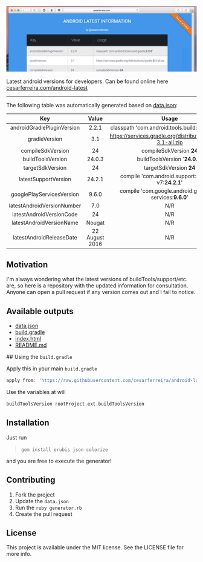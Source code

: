 ![Image](https://github.com/cesarferreira/android-latest/raw/master/extras/web-screenshot.png)

Latest android versions for developers. Can be found online here [cesarferreira.com/android-latest](http://cesarferreira.com/android-latest/)


------------
The following table was automatically generated based on [data.json](data.json):

<center>

| Key | Value     | Usage      |
|:-----------:|:--------:|:--------:|
| androidGradlePluginVersion | 2.2.1 | classpath 'com.android.tools.build:gradle:<strong>2.2.1</strong>' |
| gradleVersion | 3.1 | https://services.gradle.org/distributions/gradle-3.1-all.zip |
| compileSdkVersion | 24 | compileSdkVersion <strong>24</strong> |
| buildToolsVersion | 24.0.3 | buildToolsVersion '<strong>24.0.3</strong>' |
| targetSdkVersion | 24 | targetSdkVersion <strong>24</strong> |
| latestSupportVersion | 24.2.1 | compile 'com.android.support:support-v7:<strong>24.2.1</strong>' |
| googlePlayServicesVersion | 9.6.0 | compile 'com.google.android.gms:play-services:<strong>9.6.0</strong>' |
| latestAndroidVersionNumber | 7.0 | N/R |
| latestAndroidVersionCode | 24 | N/R |
| latestAndroidVersionName | Nougat | N/R |
| latestAndroidReleaseDate | 22 August 2016 | N/R |

</center>

## Motivation

I'm always wondering what the latest versions of buildTools/support/etc. are, so here is a repository with the updated information for consultation.
Anyone can open a pull request if any version comes out and I fail to notice.

## Available outputs

- [data.json](data.json)
- [build.gradle](generated/build.gradle)
- [index.html](http://cesarferreira.com/android-latest/)
- [README.md](generated/README.md)

## Using the `build.gradle`

Apply this in your main `build.gradle`
```groovy
apply from: 'https://raw.githubusercontent.com/cesarferreira/android-latest/master/generated/build.gradle'
```

Use the variables at will
```groovy
buildToolsVersion rootProject.ext.buildToolsVersion
```

## Installation

Just run
> `gem install erubis json colorize`

and you are free to execute the generator!


## Contributing

1. Fork the project
2. Update the `data.json`
3. Run the `ruby generator.rb`
4. Create the pull request

## License

This project is available under the MIT license. See the LICENSE file for more info.
